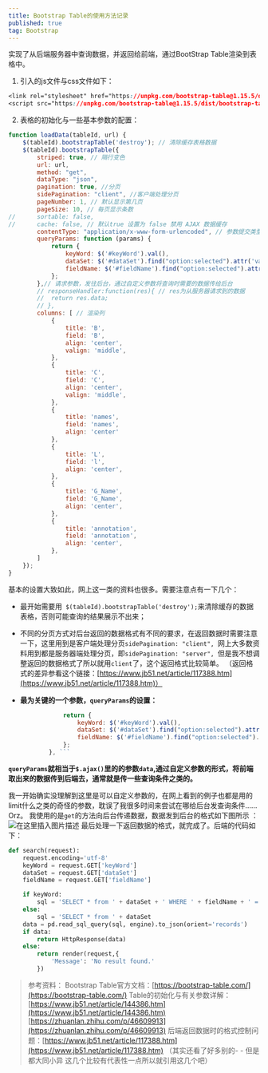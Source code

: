 ```yaml
---
title: Bootstrap Table的使用方法记录
published: true
tag: Bootstrap
---
```


实现了从后端服务器中查询数据，并返回给前端，通过BootStrap Table渲染到表格中。

 1. 引入的js文件与css文件如下：

```css
<link rel="stylesheet" href="https://unpkg.com/bootstrap-table@1.15.5/dist/bootstrap-table.min.css">
<script src="https://unpkg.com/bootstrap-table@1.15.5/dist/bootstrap-table.min.js"></script>
```
 2. 表格的初始化与一些基本参数的配置：


```javascript
function loadData(tableId, url) {
    $(tableId).bootstrapTable('destroy'); // 清除缓存表格数据
    $(tableId).bootstrapTable({
        striped: true, // 隔行变色
        url: url,
        method: "get",
        dataType: "json",
        pagination: true, //分页
        sidePagination: "client", //客户端处理分页
        pageNumber: 1, // 默认显示第几页
        pageSize: 10, // 每页显示条数
//	    sortable: false,
//	    cache: false, // 默认true 设置为 false 禁用 AJAX 数据缓存
        contentType: "application/x-www-form-urlencoded", // 参数提交类型，默认以application/json提交
        queryParams: function (params) {
            return {
                keyWord: $('#keyWord').val(),
                dataSet: $('#dataSet').find("option:selected").attr('value'),
                fieldName: $('#fieldName').find("option:selected").attr('value'),
            };
        },// 请求参数，发往后台，通过自定义参数将查询时需要的数据传给后台
	    // responseHandler:function(res){ // res为从服务器请求到的数据
	    // 	return res.data;
	    // },
        columns: [ // 渲染列
            {
                title: 'B',
                field: 'B',
                align: 'center',
                valign: 'middle',
            },
            {
                title: 'C',
                field: 'C',
                align: 'center',
                valign: 'middle',
            },
            {
                title: 'names',
                field: 'names',
                align: 'center'
            },
            {
                title: 'L',
                field: 'l',
                align: 'center',
            },
            {
                title: 'G_Name',
                field: 'G_Name',
                align: 'center',
            },
            {
                title: 'annotation',
                field: 'annotation',
                align: 'center',
            },
        ]
    });
}
```
基本的设置大致如此，网上这一类的资料也很多。需要注意点有一下几个：

 - 最开始需要用`
   $(tableId).bootstrapTable('destroy');`来清除缓存的数据表格，否则可能查询的结果展示不出来；
 - 不同的分页方式对后台返回的数据格式有不同的要求，在返回数据时需要注意一下，这里用到是客户端处理分页`sidePagination:
   "client", `网上大多数资料用到都是服务器端处理分页，即`sidePagination: "server",
   `但是我不想调整返回的数据格式了所以就用`client`了，这个返回格式比较简单。
   （返回格式的差异参看这个链接：[https://www.jb51.net/article/117388.htm](https://www.jb51.net/article/117388.htm)）
 - **最为关键的一个参数，`queryParams`的设置：**
   
   ```javascript  queryParams: function (params) {
               return {
                   keyWord: $('#keyWord').val(),
                   dataSet: $('#dataSet').find("option:selected").attr('value'),
                   fieldName: $('#fieldName').find("option:selected").attr('value'),
               };
           }, ```
   ```

 **`queryParams`就相当于`$.ajax()`里的的参数`data`,通过自定义参数的形式，将前端取出来的数据传到后端去，通常就是传一些查询条件之类的。** 

我一开始确实没理解到这里是可以自定义参数的，在网上看到的例子也都是用的limit什么之类的奇怪的参数，耽误了我很多时间来尝试在哪给后台发查询条件……Orz。  我使用的是`get`的方法向后台传递数据，数据发到后台的格式如下图所示 ：
 ![在这里插入图片描述](https://img-blog.csdnimg.cn/2019112508514742.png)
最后处理一下返回数据的格式，就完成了。后端的代码如下：

```python
def search(request):
    request.encoding='utf-8'
    keyWord = request.GET['keyWord']
    dataSet = request.GET['dataSet']
    fieldName = request.GET['fieldName']

    if keyWord:
        sql = 'SELECT * from ' + dataSet + ' WHERE ' + fieldName + ' = "' + keyWord+'"'
    else:
        sql = 'SELECT * from ' + dataSet
    data = pd.read_sql_query(sql, engine).to_json(orient='records')
    if data:
        return HttpResponse(data)
    else:
        return render(request,{
            'Message': 'No result found.'
        })
```

> 参考资料：
> Bootstrap Table官方文档：[https://bootstrap-table.com/](https://bootstrap-table.com/)
> Table的初始化与有关参数详解：
> [https://www.jb51.net/article/144386.htm](https://www.jb51.net/article/144386.htm)
> [https://zhuanlan.zhihu.com/p/46609913](https://zhuanlan.zhihu.com/p/46609913)
> 后端返回数据时的格式控制问题：[https://www.jb51.net/article/117388.htm](https://www.jb51.net/article/117388.htm)
> （其实还看了好多别的- - 但是都大同小异 这几个比较有代表性一点所以就引用这几个吧）
